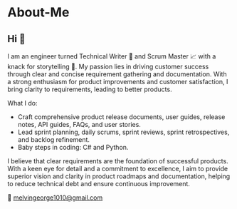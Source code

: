 # About-Me
## Hi :wave:

I am an engineer turned Technical Writer :page_with_curl: and Scrum Master :chart_with_upwards_trend: with a knack for storytelling :stars:. 
My passion lies in driving customer success through clear and concise requirement gathering and documentation. With a strong enthusiasm for product improvements and customer satisfaction, I bring clarity to requirements, leading to better products.

What I do:

- Craft comprehensive product release documents, user guides, release notes, API guides, FAQs, and user stories.
- Lead sprint planning, daily scrums, sprint reviews, sprint retrospectives, and backlog refinement.
- Baby steps in coding: C# and Python.

I believe that clear requirements are the foundation of successful products. With a keen eye for detail and a commitment to excellence, I aim to provide superior vision and clarity in product roadmaps and documentation, helping to reduce technical debt and ensure continuous improvement.

:email: melvingeorge1010@gmail.com
